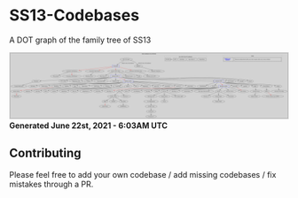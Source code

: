 # SS13-Codebases
A DOT graph of the family tree of SS13

![Graph](https://raw.githubusercontent.com/spacestation13/SS13-Codebases/master/tree.svg?sanitize=true)
**Generated June 22st, 2021 - 6:03AM UTC**

## Contributing
Please feel free to add your own codebase / add missing codebases / fix mistakes through a PR.
